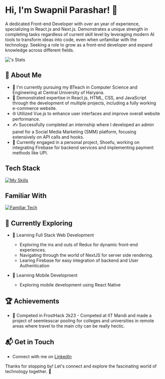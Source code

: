 # Hi, I'm Swapnil Parashar! 👋

A dedicated Front-end Developer with over an year of experience, specializing in React.js and Next.js. Demonstrates a unique strength in completing tasks regardless of current skill level by leveraging modern AI tools to transform ideas into code, even when unfamiliar with the technology. Seeking a role to grow as a front-end developer and expand knowledge across different fields.

![<Swapnil-Parashar>'s Stats](https://github-readme-stats.vercel.app/api?username=Swapnil-Parashar&theme=vue-dark&show_icons=true&hide_border=true&count_private=true)

## 🚀 About Me

- 🔭 I'm currently pursuing my BTeach in Computer Science and Engineering at Central University of Haryana.
- 📝 Demonstrated expertise in React.js, HTML, CSS, and JavaScript through the development of multiple projects, including a fully working e-commerce website.
- 🌐 Utilized Vue.js to enhance user interfaces and improve overall website performance.
- ✍️ Successfully completed an internship where I developed an admin panel for a Social Media Marketing (SMM) platform, focusing extensively on API calls and hooks.
- 👟 Currently engaged in a personal project, Shoefu, working on integrating Firebase for backend services and implementing payment methods like UPI.


## Tech Stack
[![My Skills](https://skillicons.dev/icons?i=js,html,css,react,vue,github)](https://skillicons.dev)

## Familiar With
[![Familiar Tech](https://skillicons.dev/icons?i=bootstrap,tailwind,materialui,firebase,redux,python)](https://skillicons.dev)

## 🌱 Currently Exploring

- 🚀 Learning Full Stack Web Development
  - Exploring the ins and outs of Redux for dynamic front-end experiences.
  - Navigating through the world of NextJS for server side rendering.
  - Learing Firebase for easy integration of backend and User Authentication
     
- 📱 Learning Mobile Development
  - Exploring mobile development using React Native

 ## 🏆 Achievements

- 🌟 Competed in FrostHack 2k23 - Competed at IIT Mandi and made a project of seemlesscar pooling for colleges and universities in remote areas where travel to the main city can be really hectic.


## 📬 Get in Touch

- Connect with me on [LinkedIn]((https://www.linkedin.com/in/swapnil-parashar-98282b24b/))
  

Thanks for stopping by! Let's connect and explore the fascinating world of technology together. 🚀



<!--

Here are some ideas to get you started:

- 🔭 I’m currently working on ...
- 🌱 I’m currently learning ...
- 👯 I’m looking to collaborate on ...
- 🤔 I’m looking for help with ...
- 💬 Ask me about ...
- 📫 How to reach me: ...
- 😄 Pronouns: ...
- ⚡ Fun fact: ...
-->
